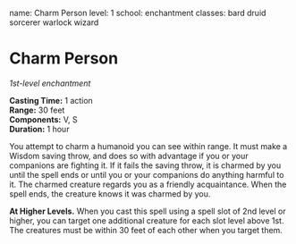 name: Charm Person
level: 1
school: enchantment
classes: bard
         druid
         sorcerer
         warlock
         wizard

# Charm Person 
_1st-level enchantment_ 

**Casting Time:** 1 action    
**Range:** 30 feet    
**Components:** V, S    
**Duration:** 1 hour 

You attempt to charm a humanoid you can see within range. It must make a Wisdom saving throw, and does so with advantage if you or your companions are fighting it. If it fails the saving throw, it is charmed by you until the spell ends or until you or your companions do anything harmful to it. The charmed creature regards you as a friendly acquaintance. When the spell ends, the creature knows it was charmed by you. 

**At Higher Levels.** When you cast this spell using a spell slot of 2nd level or higher, you can target one additional creature for each slot level above 1st. The creatures must be within 30 feet of each other when you target them. 